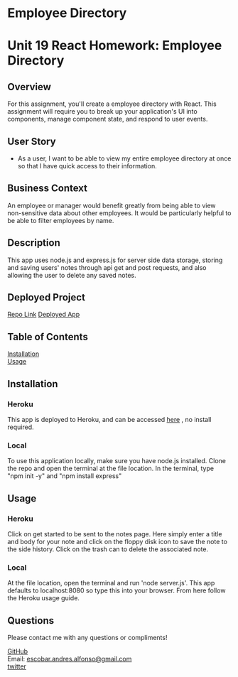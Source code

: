 # Employee Directory
# Unit 19 React Homework: Employee Directory

## Overview

For this assignment, you'll create a employee directory with React. This assignment will require you to break up your application's UI into components, manage component state, and respond to user events.

## User Story

* As a user, I want to be able to view my entire employee directory at once so that I have quick access to their information.

## Business Context

An employee or manager would benefit greatly from being able to view non-sensitive data about other employees. It would be particularly helpful to be able to filter employees by name.



## Description
This app uses node.js and express.js for server side data storage, storing and saving users' notes through api get and post requests, and also allowing the user to delete any saved notes. 

## Deployed Project
[Repo Link](https://github.com/apemint/e) 
[Deployed App](https://frozen-sea-44701.herokuapp.com/) 

## Table of Contents
[Installation](#installation)  
[Usage](#usage)    
 

## Installation
### Heroku
This app is deployed to Heroku, and can be accessed [here](https://frozen-sea-44701.herokuapp.com/) , no install required.
### Local
To use this application locally, make sure you have node.js installed. Clone the repo and open the terminal at the file location. In the terminal, type "npm init -y" and "npm install express" 

## Usage
### Heroku
Click on get started to be sent to the notes page. Here simply enter a title and body for your note and click on the floppy disk icon to save the note to the side history. Click on the trash can to delete the associated note.
### Local
At the file location, open the terminal and run 'node server.js'. This app defaults to localhost:8080 so type this into your browser. From here follow the Heroku usage guide.

## Questions
Please contact me with any questions or compliments! 

[GitHub](https://github.com/apemint)  
Email: escobar.andres.alfonso@gmail.com  
[twitter](https://twitter.com/apemint)
